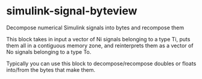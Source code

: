 # simulink-signal-byteview
Decompose numerical Simulink signals into bytes and recompose them

This block takes in input a vector of Ni signals belonging to a type Ti, 
puts them all in a contiguous memory zone, and reinterprets them as a vector of No signals belonging to a type To.

Typically you can use this block to decompose/recompose doubles or floats into/from the bytes that make them.
